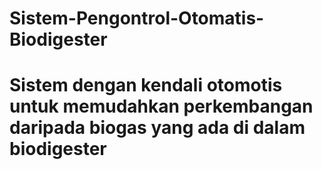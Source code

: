 ﻿# Sistem-Pengontrol-Otomatis-Biodigester
# Sistem dengan kendali otomotis untuk memudahkan perkembangan daripada biogas yang ada di dalam biodigester
